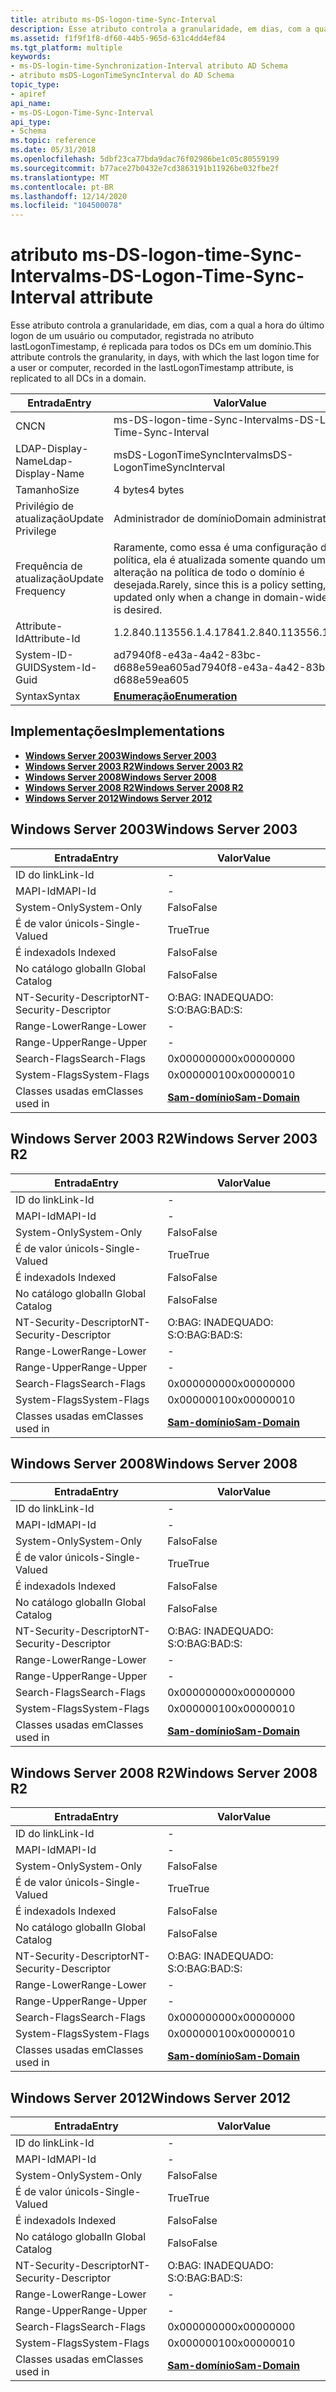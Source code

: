 ```yaml
---
title: atributo ms-DS-logon-time-Sync-Interval
description: Esse atributo controla a granularidade, em dias, com a qual a hora do último logon de um usuário ou computador, registrada no atributo lastLogonTimestamp, é replicada para todos os DCs em um domínio.
ms.assetid: f1f9f1f8-df60-44b5-965d-631c4dd4ef84
ms.tgt_platform: multiple
keywords:
- ms-DS-login-time-Synchronization-Interval atributo AD Schema
- atributo msDS-LogonTimeSyncInterval do AD Schema
topic_type:
- apiref
api_name:
- ms-DS-Logon-Time-Sync-Interval
api_type:
- Schema
ms.topic: reference
ms.date: 05/31/2018
ms.openlocfilehash: 5dbf23ca77bda9dac76f02986be1c05c80559199
ms.sourcegitcommit: b77ace27b0432e7cd3863191b11926be032fbe2f
ms.translationtype: MT
ms.contentlocale: pt-BR
ms.lasthandoff: 12/14/2020
ms.locfileid: "104500078"
---
```

# <a name="ms-ds-logon-time-sync-interval-attribute"></a><span data-ttu-id="c1dd9-105">atributo ms-DS-logon-time-Sync-Interval</span><span class="sxs-lookup"><span data-stu-id="c1dd9-105">ms-DS-Logon-Time-Sync-Interval attribute</span></span>

<span data-ttu-id="c1dd9-106">Esse atributo controla a granularidade, em dias, com a qual a hora do último logon de um usuário ou computador, registrada no atributo lastLogonTimestamp, é replicada para todos os DCs em um domínio.</span><span class="sxs-lookup"><span data-stu-id="c1dd9-106">This attribute controls the granularity, in days, with which the last logon time for a user or computer, recorded in the lastLogonTimestamp attribute, is replicated to all DCs in a domain.</span></span>



| <span data-ttu-id="c1dd9-107">Entrada</span><span class="sxs-lookup"><span data-stu-id="c1dd9-107">Entry</span></span> | <span data-ttu-id="c1dd9-108">Valor</span><span class="sxs-lookup"><span data-stu-id="c1dd9-108">Value</span></span> |
|-------------------|------------------------------------------------------------------------------------------------------------|
| <span data-ttu-id="c1dd9-109">CN</span><span class="sxs-lookup"><span data-stu-id="c1dd9-109">CN</span></span>                | <span data-ttu-id="c1dd9-110">ms-DS-logon-time-Sync-Interval</span><span class="sxs-lookup"><span data-stu-id="c1dd9-110">ms-DS-Logon-Time-Sync-Interval</span></span>                                                                             |
| <span data-ttu-id="c1dd9-111">LDAP-Display-Name</span><span class="sxs-lookup"><span data-stu-id="c1dd9-111">Ldap-Display-Name</span></span> | <span data-ttu-id="c1dd9-112">msDS-LogonTimeSyncInterval</span><span class="sxs-lookup"><span data-stu-id="c1dd9-112">msDS-LogonTimeSyncInterval</span></span>                                                                                 |
| <span data-ttu-id="c1dd9-113">Tamanho</span><span class="sxs-lookup"><span data-stu-id="c1dd9-113">Size</span></span>              | <span data-ttu-id="c1dd9-114">4 bytes</span><span class="sxs-lookup"><span data-stu-id="c1dd9-114">4 bytes</span></span>                                                                                                    |
| <span data-ttu-id="c1dd9-115">Privilégio de atualização</span><span class="sxs-lookup"><span data-stu-id="c1dd9-115">Update Privilege</span></span>  | <span data-ttu-id="c1dd9-116">Administrador de domínio</span><span class="sxs-lookup"><span data-stu-id="c1dd9-116">Domain administrator</span></span>                                                                                       |
| <span data-ttu-id="c1dd9-117">Frequência de atualização</span><span class="sxs-lookup"><span data-stu-id="c1dd9-117">Update Frequency</span></span>  | <span data-ttu-id="c1dd9-118">Raramente, como essa é uma configuração de política, ela é atualizada somente quando uma alteração na política de todo o domínio é desejada.</span><span class="sxs-lookup"><span data-stu-id="c1dd9-118">Rarely, since this is a policy setting, it is updated only when a change in domain-wide policy is desired.</span></span> |
| <span data-ttu-id="c1dd9-119">Attribute-Id</span><span class="sxs-lookup"><span data-stu-id="c1dd9-119">Attribute-Id</span></span>      | <span data-ttu-id="c1dd9-120">1.2.840.113556.1.4.1784</span><span class="sxs-lookup"><span data-stu-id="c1dd9-120">1.2.840.113556.1.4.1784</span></span>                                                                                    |
| <span data-ttu-id="c1dd9-121">System-ID-GUID</span><span class="sxs-lookup"><span data-stu-id="c1dd9-121">System-Id-Guid</span></span>    | <span data-ttu-id="c1dd9-122">ad7940f8-e43a-4a42-83bc-d688e59ea605</span><span class="sxs-lookup"><span data-stu-id="c1dd9-122">ad7940f8-e43a-4a42-83bc-d688e59ea605</span></span>                                                                       |
| <span data-ttu-id="c1dd9-123">Syntax</span><span class="sxs-lookup"><span data-stu-id="c1dd9-123">Syntax</span></span>            | [<span data-ttu-id="c1dd9-124">**Enumeração**</span><span class="sxs-lookup"><span data-stu-id="c1dd9-124">**Enumeration**</span></span>](s-enumeration.md)                                                                       |



## <a name="implementations"></a><span data-ttu-id="c1dd9-125">Implementações</span><span class="sxs-lookup"><span data-stu-id="c1dd9-125">Implementations</span></span>

-   [<span data-ttu-id="c1dd9-126">**Windows Server 2003**</span><span class="sxs-lookup"><span data-stu-id="c1dd9-126">**Windows Server 2003**</span></span>](#windows-server-2003)
-   [<span data-ttu-id="c1dd9-127">**Windows Server 2003 R2**</span><span class="sxs-lookup"><span data-stu-id="c1dd9-127">**Windows Server 2003 R2**</span></span>](#windows-server-2003-r2)
-   [<span data-ttu-id="c1dd9-128">**Windows Server 2008**</span><span class="sxs-lookup"><span data-stu-id="c1dd9-128">**Windows Server 2008**</span></span>](#windows-server-2008)
-   [<span data-ttu-id="c1dd9-129">**Windows Server 2008 R2**</span><span class="sxs-lookup"><span data-stu-id="c1dd9-129">**Windows Server 2008 R2**</span></span>](#windows-server-2008-r2)
-   [<span data-ttu-id="c1dd9-130">**Windows Server 2012**</span><span class="sxs-lookup"><span data-stu-id="c1dd9-130">**Windows Server 2012**</span></span>](#windows-server-2012)

## <a name="windows-server-2003"></a><span data-ttu-id="c1dd9-131">Windows Server 2003</span><span class="sxs-lookup"><span data-stu-id="c1dd9-131">Windows Server 2003</span></span>



| <span data-ttu-id="c1dd9-132">Entrada</span><span class="sxs-lookup"><span data-stu-id="c1dd9-132">Entry</span></span> | <span data-ttu-id="c1dd9-133">Valor</span><span class="sxs-lookup"><span data-stu-id="c1dd9-133">Value</span></span> |
|------------------------|----------------------------------------------|
| <span data-ttu-id="c1dd9-134">ID do link</span><span class="sxs-lookup"><span data-stu-id="c1dd9-134">Link-Id</span></span>                | \-                                           |
| <span data-ttu-id="c1dd9-135">MAPI-Id</span><span class="sxs-lookup"><span data-stu-id="c1dd9-135">MAPI-Id</span></span>                | \-                                           |
| <span data-ttu-id="c1dd9-136">System-Only</span><span class="sxs-lookup"><span data-stu-id="c1dd9-136">System-Only</span></span>            | <span data-ttu-id="c1dd9-137">Falso</span><span class="sxs-lookup"><span data-stu-id="c1dd9-137">False</span></span>                                        |
| <span data-ttu-id="c1dd9-138">É de valor único</span><span class="sxs-lookup"><span data-stu-id="c1dd9-138">Is-Single-Valued</span></span>       | <span data-ttu-id="c1dd9-139">True</span><span class="sxs-lookup"><span data-stu-id="c1dd9-139">True</span></span>                                         |
| <span data-ttu-id="c1dd9-140">É indexado</span><span class="sxs-lookup"><span data-stu-id="c1dd9-140">Is Indexed</span></span>             | <span data-ttu-id="c1dd9-141">Falso</span><span class="sxs-lookup"><span data-stu-id="c1dd9-141">False</span></span>                                        |
| <span data-ttu-id="c1dd9-142">No catálogo global</span><span class="sxs-lookup"><span data-stu-id="c1dd9-142">In Global Catalog</span></span>      | <span data-ttu-id="c1dd9-143">Falso</span><span class="sxs-lookup"><span data-stu-id="c1dd9-143">False</span></span>                                        |
| <span data-ttu-id="c1dd9-144">NT-Security-Descriptor</span><span class="sxs-lookup"><span data-stu-id="c1dd9-144">NT-Security-Descriptor</span></span> | <span data-ttu-id="c1dd9-145">O:BAG: INADEQUADO: S:</span><span class="sxs-lookup"><span data-stu-id="c1dd9-145">O:BAG:BAD:S:</span></span>                                 |
| <span data-ttu-id="c1dd9-146">Range-Lower</span><span class="sxs-lookup"><span data-stu-id="c1dd9-146">Range-Lower</span></span>            | \-                                           |
| <span data-ttu-id="c1dd9-147">Range-Upper</span><span class="sxs-lookup"><span data-stu-id="c1dd9-147">Range-Upper</span></span>            | \-                                           |
| <span data-ttu-id="c1dd9-148">Search-Flags</span><span class="sxs-lookup"><span data-stu-id="c1dd9-148">Search-Flags</span></span>           | <span data-ttu-id="c1dd9-149">0x00000000</span><span class="sxs-lookup"><span data-stu-id="c1dd9-149">0x00000000</span></span>                                   |
| <span data-ttu-id="c1dd9-150">System-Flags</span><span class="sxs-lookup"><span data-stu-id="c1dd9-150">System-Flags</span></span>           | <span data-ttu-id="c1dd9-151">0x00000010</span><span class="sxs-lookup"><span data-stu-id="c1dd9-151">0x00000010</span></span>                                   |
| <span data-ttu-id="c1dd9-152">Classes usadas em</span><span class="sxs-lookup"><span data-stu-id="c1dd9-152">Classes used in</span></span>        | [<span data-ttu-id="c1dd9-153">**Sam-domínio**</span><span class="sxs-lookup"><span data-stu-id="c1dd9-153">**Sam-Domain**</span></span>](c-samdomain.md)<br/> |



## <a name="windows-server-2003-r2"></a><span data-ttu-id="c1dd9-154">Windows Server 2003 R2</span><span class="sxs-lookup"><span data-stu-id="c1dd9-154">Windows Server 2003 R2</span></span>



| <span data-ttu-id="c1dd9-155">Entrada</span><span class="sxs-lookup"><span data-stu-id="c1dd9-155">Entry</span></span> | <span data-ttu-id="c1dd9-156">Valor</span><span class="sxs-lookup"><span data-stu-id="c1dd9-156">Value</span></span> |
|------------------------|----------------------------------------------|
| <span data-ttu-id="c1dd9-157">ID do link</span><span class="sxs-lookup"><span data-stu-id="c1dd9-157">Link-Id</span></span>                | \-                                           |
| <span data-ttu-id="c1dd9-158">MAPI-Id</span><span class="sxs-lookup"><span data-stu-id="c1dd9-158">MAPI-Id</span></span>                | \-                                           |
| <span data-ttu-id="c1dd9-159">System-Only</span><span class="sxs-lookup"><span data-stu-id="c1dd9-159">System-Only</span></span>            | <span data-ttu-id="c1dd9-160">Falso</span><span class="sxs-lookup"><span data-stu-id="c1dd9-160">False</span></span>                                        |
| <span data-ttu-id="c1dd9-161">É de valor único</span><span class="sxs-lookup"><span data-stu-id="c1dd9-161">Is-Single-Valued</span></span>       | <span data-ttu-id="c1dd9-162">True</span><span class="sxs-lookup"><span data-stu-id="c1dd9-162">True</span></span>                                         |
| <span data-ttu-id="c1dd9-163">É indexado</span><span class="sxs-lookup"><span data-stu-id="c1dd9-163">Is Indexed</span></span>             | <span data-ttu-id="c1dd9-164">Falso</span><span class="sxs-lookup"><span data-stu-id="c1dd9-164">False</span></span>                                        |
| <span data-ttu-id="c1dd9-165">No catálogo global</span><span class="sxs-lookup"><span data-stu-id="c1dd9-165">In Global Catalog</span></span>      | <span data-ttu-id="c1dd9-166">Falso</span><span class="sxs-lookup"><span data-stu-id="c1dd9-166">False</span></span>                                        |
| <span data-ttu-id="c1dd9-167">NT-Security-Descriptor</span><span class="sxs-lookup"><span data-stu-id="c1dd9-167">NT-Security-Descriptor</span></span> | <span data-ttu-id="c1dd9-168">O:BAG: INADEQUADO: S:</span><span class="sxs-lookup"><span data-stu-id="c1dd9-168">O:BAG:BAD:S:</span></span>                                 |
| <span data-ttu-id="c1dd9-169">Range-Lower</span><span class="sxs-lookup"><span data-stu-id="c1dd9-169">Range-Lower</span></span>            | \-                                           |
| <span data-ttu-id="c1dd9-170">Range-Upper</span><span class="sxs-lookup"><span data-stu-id="c1dd9-170">Range-Upper</span></span>            | \-                                           |
| <span data-ttu-id="c1dd9-171">Search-Flags</span><span class="sxs-lookup"><span data-stu-id="c1dd9-171">Search-Flags</span></span>           | <span data-ttu-id="c1dd9-172">0x00000000</span><span class="sxs-lookup"><span data-stu-id="c1dd9-172">0x00000000</span></span>                                   |
| <span data-ttu-id="c1dd9-173">System-Flags</span><span class="sxs-lookup"><span data-stu-id="c1dd9-173">System-Flags</span></span>           | <span data-ttu-id="c1dd9-174">0x00000010</span><span class="sxs-lookup"><span data-stu-id="c1dd9-174">0x00000010</span></span>                                   |
| <span data-ttu-id="c1dd9-175">Classes usadas em</span><span class="sxs-lookup"><span data-stu-id="c1dd9-175">Classes used in</span></span>        | [<span data-ttu-id="c1dd9-176">**Sam-domínio**</span><span class="sxs-lookup"><span data-stu-id="c1dd9-176">**Sam-Domain**</span></span>](c-samdomain.md)<br/> |



## <a name="windows-server-2008"></a><span data-ttu-id="c1dd9-177">Windows Server 2008</span><span class="sxs-lookup"><span data-stu-id="c1dd9-177">Windows Server 2008</span></span>



| <span data-ttu-id="c1dd9-178">Entrada</span><span class="sxs-lookup"><span data-stu-id="c1dd9-178">Entry</span></span> | <span data-ttu-id="c1dd9-179">Valor</span><span class="sxs-lookup"><span data-stu-id="c1dd9-179">Value</span></span> |
|------------------------|----------------------------------------------|
| <span data-ttu-id="c1dd9-180">ID do link</span><span class="sxs-lookup"><span data-stu-id="c1dd9-180">Link-Id</span></span>                | \-                                           |
| <span data-ttu-id="c1dd9-181">MAPI-Id</span><span class="sxs-lookup"><span data-stu-id="c1dd9-181">MAPI-Id</span></span>                | \-                                           |
| <span data-ttu-id="c1dd9-182">System-Only</span><span class="sxs-lookup"><span data-stu-id="c1dd9-182">System-Only</span></span>            | <span data-ttu-id="c1dd9-183">Falso</span><span class="sxs-lookup"><span data-stu-id="c1dd9-183">False</span></span>                                        |
| <span data-ttu-id="c1dd9-184">É de valor único</span><span class="sxs-lookup"><span data-stu-id="c1dd9-184">Is-Single-Valued</span></span>       | <span data-ttu-id="c1dd9-185">True</span><span class="sxs-lookup"><span data-stu-id="c1dd9-185">True</span></span>                                         |
| <span data-ttu-id="c1dd9-186">É indexado</span><span class="sxs-lookup"><span data-stu-id="c1dd9-186">Is Indexed</span></span>             | <span data-ttu-id="c1dd9-187">Falso</span><span class="sxs-lookup"><span data-stu-id="c1dd9-187">False</span></span>                                        |
| <span data-ttu-id="c1dd9-188">No catálogo global</span><span class="sxs-lookup"><span data-stu-id="c1dd9-188">In Global Catalog</span></span>      | <span data-ttu-id="c1dd9-189">Falso</span><span class="sxs-lookup"><span data-stu-id="c1dd9-189">False</span></span>                                        |
| <span data-ttu-id="c1dd9-190">NT-Security-Descriptor</span><span class="sxs-lookup"><span data-stu-id="c1dd9-190">NT-Security-Descriptor</span></span> | <span data-ttu-id="c1dd9-191">O:BAG: INADEQUADO: S:</span><span class="sxs-lookup"><span data-stu-id="c1dd9-191">O:BAG:BAD:S:</span></span>                                 |
| <span data-ttu-id="c1dd9-192">Range-Lower</span><span class="sxs-lookup"><span data-stu-id="c1dd9-192">Range-Lower</span></span>            | \-                                           |
| <span data-ttu-id="c1dd9-193">Range-Upper</span><span class="sxs-lookup"><span data-stu-id="c1dd9-193">Range-Upper</span></span>            | \-                                           |
| <span data-ttu-id="c1dd9-194">Search-Flags</span><span class="sxs-lookup"><span data-stu-id="c1dd9-194">Search-Flags</span></span>           | <span data-ttu-id="c1dd9-195">0x00000000</span><span class="sxs-lookup"><span data-stu-id="c1dd9-195">0x00000000</span></span>                                   |
| <span data-ttu-id="c1dd9-196">System-Flags</span><span class="sxs-lookup"><span data-stu-id="c1dd9-196">System-Flags</span></span>           | <span data-ttu-id="c1dd9-197">0x00000010</span><span class="sxs-lookup"><span data-stu-id="c1dd9-197">0x00000010</span></span>                                   |
| <span data-ttu-id="c1dd9-198">Classes usadas em</span><span class="sxs-lookup"><span data-stu-id="c1dd9-198">Classes used in</span></span>        | [<span data-ttu-id="c1dd9-199">**Sam-domínio**</span><span class="sxs-lookup"><span data-stu-id="c1dd9-199">**Sam-Domain**</span></span>](c-samdomain.md)<br/> |



## <a name="windows-server-2008-r2"></a><span data-ttu-id="c1dd9-200">Windows Server 2008 R2</span><span class="sxs-lookup"><span data-stu-id="c1dd9-200">Windows Server 2008 R2</span></span>



| <span data-ttu-id="c1dd9-201">Entrada</span><span class="sxs-lookup"><span data-stu-id="c1dd9-201">Entry</span></span> | <span data-ttu-id="c1dd9-202">Valor</span><span class="sxs-lookup"><span data-stu-id="c1dd9-202">Value</span></span> |
|------------------------|----------------------------------------------|
| <span data-ttu-id="c1dd9-203">ID do link</span><span class="sxs-lookup"><span data-stu-id="c1dd9-203">Link-Id</span></span>                | \-                                           |
| <span data-ttu-id="c1dd9-204">MAPI-Id</span><span class="sxs-lookup"><span data-stu-id="c1dd9-204">MAPI-Id</span></span>                | \-                                           |
| <span data-ttu-id="c1dd9-205">System-Only</span><span class="sxs-lookup"><span data-stu-id="c1dd9-205">System-Only</span></span>            | <span data-ttu-id="c1dd9-206">Falso</span><span class="sxs-lookup"><span data-stu-id="c1dd9-206">False</span></span>                                        |
| <span data-ttu-id="c1dd9-207">É de valor único</span><span class="sxs-lookup"><span data-stu-id="c1dd9-207">Is-Single-Valued</span></span>       | <span data-ttu-id="c1dd9-208">True</span><span class="sxs-lookup"><span data-stu-id="c1dd9-208">True</span></span>                                         |
| <span data-ttu-id="c1dd9-209">É indexado</span><span class="sxs-lookup"><span data-stu-id="c1dd9-209">Is Indexed</span></span>             | <span data-ttu-id="c1dd9-210">Falso</span><span class="sxs-lookup"><span data-stu-id="c1dd9-210">False</span></span>                                        |
| <span data-ttu-id="c1dd9-211">No catálogo global</span><span class="sxs-lookup"><span data-stu-id="c1dd9-211">In Global Catalog</span></span>      | <span data-ttu-id="c1dd9-212">Falso</span><span class="sxs-lookup"><span data-stu-id="c1dd9-212">False</span></span>                                        |
| <span data-ttu-id="c1dd9-213">NT-Security-Descriptor</span><span class="sxs-lookup"><span data-stu-id="c1dd9-213">NT-Security-Descriptor</span></span> | <span data-ttu-id="c1dd9-214">O:BAG: INADEQUADO: S:</span><span class="sxs-lookup"><span data-stu-id="c1dd9-214">O:BAG:BAD:S:</span></span>                                 |
| <span data-ttu-id="c1dd9-215">Range-Lower</span><span class="sxs-lookup"><span data-stu-id="c1dd9-215">Range-Lower</span></span>            | \-                                           |
| <span data-ttu-id="c1dd9-216">Range-Upper</span><span class="sxs-lookup"><span data-stu-id="c1dd9-216">Range-Upper</span></span>            | \-                                           |
| <span data-ttu-id="c1dd9-217">Search-Flags</span><span class="sxs-lookup"><span data-stu-id="c1dd9-217">Search-Flags</span></span>           | <span data-ttu-id="c1dd9-218">0x00000000</span><span class="sxs-lookup"><span data-stu-id="c1dd9-218">0x00000000</span></span>                                   |
| <span data-ttu-id="c1dd9-219">System-Flags</span><span class="sxs-lookup"><span data-stu-id="c1dd9-219">System-Flags</span></span>           | <span data-ttu-id="c1dd9-220">0x00000010</span><span class="sxs-lookup"><span data-stu-id="c1dd9-220">0x00000010</span></span>                                   |
| <span data-ttu-id="c1dd9-221">Classes usadas em</span><span class="sxs-lookup"><span data-stu-id="c1dd9-221">Classes used in</span></span>        | [<span data-ttu-id="c1dd9-222">**Sam-domínio**</span><span class="sxs-lookup"><span data-stu-id="c1dd9-222">**Sam-Domain**</span></span>](c-samdomain.md)<br/> |



## <a name="windows-server-2012"></a><span data-ttu-id="c1dd9-223">Windows Server 2012</span><span class="sxs-lookup"><span data-stu-id="c1dd9-223">Windows Server 2012</span></span>



| <span data-ttu-id="c1dd9-224">Entrada</span><span class="sxs-lookup"><span data-stu-id="c1dd9-224">Entry</span></span> | <span data-ttu-id="c1dd9-225">Valor</span><span class="sxs-lookup"><span data-stu-id="c1dd9-225">Value</span></span> |
|------------------------|----------------------------------------------|
| <span data-ttu-id="c1dd9-226">ID do link</span><span class="sxs-lookup"><span data-stu-id="c1dd9-226">Link-Id</span></span>                | \-                                           |
| <span data-ttu-id="c1dd9-227">MAPI-Id</span><span class="sxs-lookup"><span data-stu-id="c1dd9-227">MAPI-Id</span></span>                | \-                                           |
| <span data-ttu-id="c1dd9-228">System-Only</span><span class="sxs-lookup"><span data-stu-id="c1dd9-228">System-Only</span></span>            | <span data-ttu-id="c1dd9-229">Falso</span><span class="sxs-lookup"><span data-stu-id="c1dd9-229">False</span></span>                                        |
| <span data-ttu-id="c1dd9-230">É de valor único</span><span class="sxs-lookup"><span data-stu-id="c1dd9-230">Is-Single-Valued</span></span>       | <span data-ttu-id="c1dd9-231">True</span><span class="sxs-lookup"><span data-stu-id="c1dd9-231">True</span></span>                                         |
| <span data-ttu-id="c1dd9-232">É indexado</span><span class="sxs-lookup"><span data-stu-id="c1dd9-232">Is Indexed</span></span>             | <span data-ttu-id="c1dd9-233">Falso</span><span class="sxs-lookup"><span data-stu-id="c1dd9-233">False</span></span>                                        |
| <span data-ttu-id="c1dd9-234">No catálogo global</span><span class="sxs-lookup"><span data-stu-id="c1dd9-234">In Global Catalog</span></span>      | <span data-ttu-id="c1dd9-235">Falso</span><span class="sxs-lookup"><span data-stu-id="c1dd9-235">False</span></span>                                        |
| <span data-ttu-id="c1dd9-236">NT-Security-Descriptor</span><span class="sxs-lookup"><span data-stu-id="c1dd9-236">NT-Security-Descriptor</span></span> | <span data-ttu-id="c1dd9-237">O:BAG: INADEQUADO: S:</span><span class="sxs-lookup"><span data-stu-id="c1dd9-237">O:BAG:BAD:S:</span></span>                                 |
| <span data-ttu-id="c1dd9-238">Range-Lower</span><span class="sxs-lookup"><span data-stu-id="c1dd9-238">Range-Lower</span></span>            | \-                                           |
| <span data-ttu-id="c1dd9-239">Range-Upper</span><span class="sxs-lookup"><span data-stu-id="c1dd9-239">Range-Upper</span></span>            | \-                                           |
| <span data-ttu-id="c1dd9-240">Search-Flags</span><span class="sxs-lookup"><span data-stu-id="c1dd9-240">Search-Flags</span></span>           | <span data-ttu-id="c1dd9-241">0x00000000</span><span class="sxs-lookup"><span data-stu-id="c1dd9-241">0x00000000</span></span>                                   |
| <span data-ttu-id="c1dd9-242">System-Flags</span><span class="sxs-lookup"><span data-stu-id="c1dd9-242">System-Flags</span></span>           | <span data-ttu-id="c1dd9-243">0x00000010</span><span class="sxs-lookup"><span data-stu-id="c1dd9-243">0x00000010</span></span>                                   |
| <span data-ttu-id="c1dd9-244">Classes usadas em</span><span class="sxs-lookup"><span data-stu-id="c1dd9-244">Classes used in</span></span>        | [<span data-ttu-id="c1dd9-245">**Sam-domínio**</span><span class="sxs-lookup"><span data-stu-id="c1dd9-245">**Sam-Domain**</span></span>](c-samdomain.md)<br/> |



 

 





